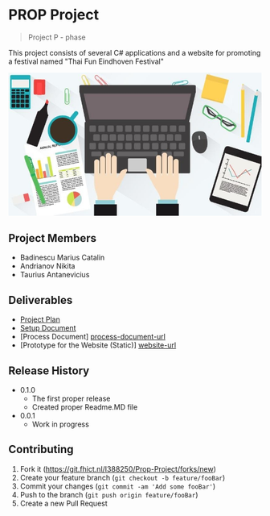 # PROP Project
> Project P - phase


This project consists of several C# applications and a website for promoting a festival named "Thai Fun Eindhoven Festival"

![](headerjpg.jpg )

## Project Members

* Badinescu Marius Catalin
* Andrianov Nikita
* Taurius Antanevicius

## Deliverables

* [Project Plan][project-plan-url]
* [Setup Document][setup-document-url]
* [Process Document] [process-document-url]
* [Prototype for the Website (Static)] [website-url]

## Release History


* 0.1.0
    * The first proper release
    * Created proper Readme.MD file
* 0.0.1
    * Work in progress


## Contributing

1. Fork it (<https://git.fhict.nl/I388250/Prop-Project/forks/new>)
2. Create your feature branch (`git checkout -b feature/fooBar`)
3. Commit your changes (`git commit -am 'Add some fooBar'`)
4. Push to the branch (`git push origin feature/fooBar`)
5. Create a new Pull Request

<!-- Markdown link & img dfn's -->
[project-plan-url]: https://git.fhict.nl/I388250/Prop-Project/blob/master/Project%20Plan.docx
[setup-document-url]: https://git.fhict.nl/I388250/Prop-Project/blob/master/Setup%20document.docx
[process-document-url]: https://git.fhict.nl/I388250/Prop-Project/blob/master/Process%20document.docx
[website-url]: https://git.fhict.nl/I388250/Prop-Project/blob/master/Prototype/index.html

